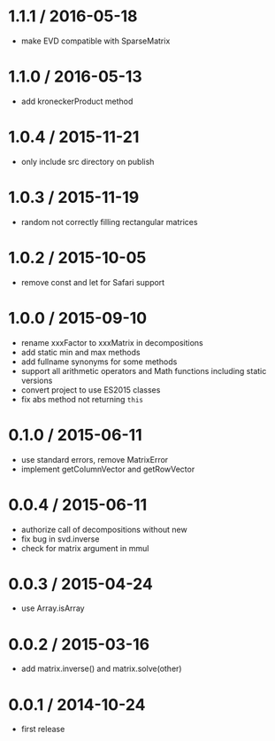 1.1.1 / 2016-05-18
==================

* make EVD compatible with SparseMatrix

1.1.0 / 2016-05-13
==================

* add kroneckerProduct method

1.0.4 / 2015-11-21
==================

* only include src directory on publish

1.0.3 / 2015-11-19
==================

* random not correctly filling rectangular matrices

1.0.2 / 2015-10-05
==================

* remove const and let for Safari support

1.0.0 / 2015-09-10
==================

* rename xxxFactor to xxxMatrix in decompositions
* add static min and max methods
* add fullname synonyms for some methods
* support all arithmetic operators and Math functions including static versions
* convert project to use ES2015 classes
* fix abs method not returning `this`

0.1.0 / 2015-06-11
==================

* use standard errors, remove MatrixError
* implement getColumnVector and getRowVector

0.0.4 / 2015-06-11
==================

* authorize call of decompositions without new
* fix bug in svd.inverse
* check for matrix argument in mmul

0.0.3 / 2015-04-24
==================

* use Array.isArray

0.0.2 / 2015-03-16
==================

* add matrix.inverse() and matrix.solve(other)

0.0.1 / 2014-10-24
==================

* first release

